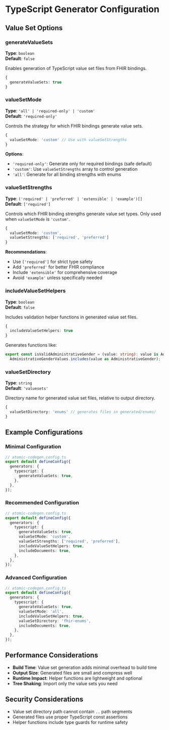 # TypeScript Generator Configuration

## Value Set Options

### generateValueSets
**Type**: `boolean`  
**Default**: `false`

Enables generation of TypeScript value set files from FHIR bindings.

```typescript
{
  generateValueSets: true
}
```

### valueSetMode
**Type**: `'all' | 'required-only' | 'custom'`  
**Default**: `'required-only'`

Controls the strategy for which FHIR bindings generate value sets.

```typescript
{
  valueSetMode: 'custom' // Use with valueSetStrengths
}
```

**Options**:
- `'required-only'`: Generate only for required bindings (safe default)
- `'custom'`: Use `valueSetStrengths` array to control generation
- `'all'`: Generate for all binding strengths with enums

### valueSetStrengths  
**Type**: `('required' | 'preferred' | 'extensible' | 'example')[]`  
**Default**: `['required']`

Controls which FHIR binding strengths generate value set types. Only used when `valueSetMode` is `'custom'`.

```typescript
{
  valueSetMode: 'custom',
  valueSetStrengths: ['required', 'preferred']
}
```

**Recommendations**:
- Use `['required']` for strict type safety
- Add `'preferred'` for better FHIR compliance  
- Include `'extensible'` for comprehensive coverage
- Avoid `'example'` unless specifically needed

### includeValueSetHelpers
**Type**: `boolean`  
**Default**: `false`

Includes validation helper functions in generated value set files.

```typescript
{
  includeValueSetHelpers: true
}
```

Generates functions like:
```typescript
export const isValidAdministrativeGender = (value: string): value is AdministrativeGender =>
  AdministrativeGenderValues.includes(value as AdministrativeGender);
```

### valueSetDirectory
**Type**: `string`  
**Default**: `'valuesets'`

Directory name for generated value set files, relative to output directory.

```typescript
{
  valueSetDirectory: 'enums' // generates files in generated/enums/
}
```

## Example Configurations

### Minimal Configuration
```typescript
// atomic-codegen.config.ts
export default defineConfig({
  generators: {
    typescript: {
      generateValueSets: true,
    },
  },
});
```

### Recommended Configuration
```typescript
// atomic-codegen.config.ts
export default defineConfig({
  generators: {
    typescript: {
      generateValueSets: true,
      valueSetMode: 'custom',
      valueSetStrengths: ['required', 'preferred'],
      includeValueSetHelpers: true,
      includeDocuments: true,
    },
  },
});
```

### Advanced Configuration
```typescript
// atomic-codegen.config.ts
export default defineConfig({
  generators: {
    typescript: {
      generateValueSets: true,
      valueSetMode: 'all',
      includeValueSetHelpers: true,
      valueSetDirectory: 'fhir-enums',
      includeDocuments: true,
    },
  },
});
```

## Performance Considerations

- **Build Time**: Value set generation adds minimal overhead to build time
- **Output Size**: Generated files are small and compress well
- **Runtime Impact**: Helper functions are lightweight and optional
- **Tree Shaking**: Import only the value sets you need

## Security Considerations

- Value set directory path cannot contain `..` path segments
- Generated files use proper TypeScript const assertions
- Helper functions include type guards for runtime safety